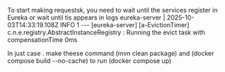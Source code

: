   To start making requestsk, you need to wait until the services register in Eureka or wait until tis appears in logs
  eureka-server    | 2025-10-03T14:33:19.108Z  INFO 1 --- [eureka-server] [a-EvictionTimer] c.n.e.registry.AbstractInstanceRegistry  : Running the evict task with compensationTime 0ms

  In just case . make theese command (mvn clean package) and (docker compose build --no-cache) to run (docker compose up)
